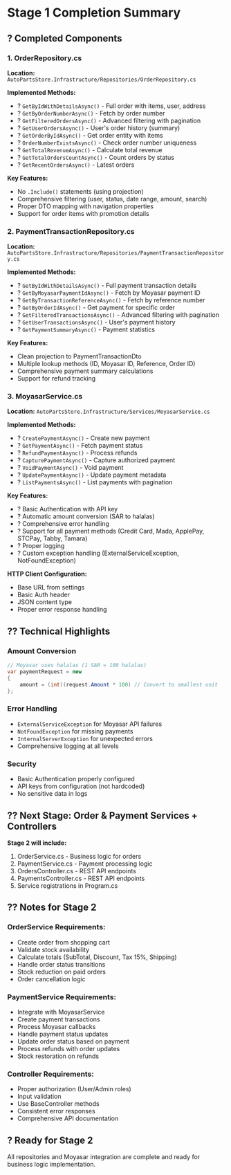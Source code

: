 # Stage 1 Completion Summary

## ? Completed Components

### 1. OrderRepository.cs
**Location:** `AutoPartsStore.Infrastructure/Repositories/OrderRepository.cs`

**Implemented Methods:**
- ? `GetByIdWithDetailsAsync()` - Full order with items, user, address
- ? `GetByOrderNumberAsync()` - Fetch by order number
- ? `GetFilteredOrdersAsync()` - Advanced filtering with pagination
- ? `GetUserOrdersAsync()` - User's order history (summary)
- ? `GetOrderByIdAsync()` - Get order entity with items
- ? `OrderNumberExistsAsync()` - Check order number uniqueness
- ? `GetTotalRevenueAsync()` - Calculate total revenue
- ? `GetTotalOrdersCountAsync()` - Count orders by status
- ? `GetRecentOrdersAsync()` - Latest orders

**Key Features:**
- No `.Include()` statements (using projection)
- Comprehensive filtering (user, status, date range, amount, search)
- Proper DTO mapping with navigation properties
- Support for order items with promotion details

### 2. PaymentTransactionRepository.cs
**Location:** `AutoPartsStore.Infrastructure/Repositories/PaymentTransactionRepository.cs`

**Implemented Methods:**
- ? `GetByIdWithDetailsAsync()` - Full payment transaction details
- ? `GetByMoyasarPaymentIdAsync()` - Fetch by Moyasar payment ID
- ? `GetByTransactionReferenceAsync()` - Fetch by reference number
- ? `GetByOrderIdAsync()` - Get payment for specific order
- ? `GetFilteredTransactionsAsync()` - Advanced filtering with pagination
- ? `GetUserTransactionsAsync()` - User's payment history
- ? `GetPaymentSummaryAsync()` - Payment statistics

**Key Features:**
- Clean projection to PaymentTransactionDto
- Multiple lookup methods (ID, Moyasar ID, Reference, Order ID)
- Comprehensive payment summary calculations
- Support for refund tracking

### 3. MoyasarService.cs
**Location:** `AutoPartsStore.Infrastructure/Services/MoyasarService.cs`

**Implemented Methods:**
- ? `CreatePaymentAsync()` - Create new payment
- ? `GetPaymentAsync()` - Fetch payment status
- ? `RefundPaymentAsync()` - Process refunds
- ? `CapturePaymentAsync()` - Capture authorized payment
- ? `VoidPaymentAsync()` - Void payment
- ? `UpdatePaymentAsync()` - Update payment metadata
- ? `ListPaymentsAsync()` - List payments with pagination

**Key Features:**
- ? Basic Authentication with API key
- ? Automatic amount conversion (SAR to halalas)
- ? Comprehensive error handling
- ? Support for all payment methods (Credit Card, Mada, ApplePay, STCPay, Tabby, Tamara)
- ? Proper logging
- ? Custom exception handling (ExternalServiceException, NotFoundException)

**HTTP Client Configuration:**
- Base URL from settings
- Basic Auth header
- JSON content type
- Proper error response handling

## ?? Technical Highlights

### Amount Conversion
```csharp
// Moyasar uses halalas (1 SAR = 100 halalas)
var paymentRequest = new
{
    amount = (int)(request.Amount * 100) // Convert to smallest unit
};
```

### Error Handling
- `ExternalServiceException` for Moyasar API failures
- `NotFoundException` for missing payments
- `InternalServerException` for unexpected errors
- Comprehensive logging at all levels

### Security
- Basic Authentication properly configured
- API keys from configuration (not hardcoded)
- No sensitive data in logs

## ?? Next Stage: Order & Payment Services + Controllers

**Stage 2 will include:**
1. OrderService.cs - Business logic for orders
2. PaymentService.cs - Payment processing logic
3. OrdersController.cs - REST API endpoints
4. PaymentsController.cs - REST API endpoints
5. Service registrations in Program.cs

## ?? Notes for Stage 2

### OrderService Requirements:
- Create order from shopping cart
- Validate stock availability
- Calculate totals (SubTotal, Discount, Tax 15%, Shipping)
- Handle order status transitions
- Stock reduction on paid orders
- Order cancellation logic

### PaymentService Requirements:
- Integrate with MoyasarService
- Create payment transactions
- Process Moyasar callbacks
- Handle payment status updates
- Update order status based on payment
- Process refunds with order updates
- Stock restoration on refunds

### Controller Requirements:
- Proper authorization (User/Admin roles)
- Input validation
- Use BaseController methods
- Consistent error responses
- Comprehensive API documentation

## ? Ready for Stage 2
All repositories and Moyasar integration are complete and ready for business logic implementation.
